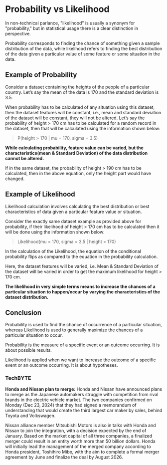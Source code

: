 # Probability vs Likelihood
In non-technical parlance, "likelihood" is usually a synonym for "probability," but in statistical usage there is a clear distinction in perspective. 

Probability corresponds to finding the chance of something given a sample distribution of the data, while likelihood refers to finding the best distribution of the data given a particular value of some feature or some situation in the data.

## Example of Probability
Consider a dataset containing the heights of the people of a particular country. Let’s say the mean of the data is 170 and  the standard deviation is 3.5.

When probability has to be calculated of any situation using this dataset, then the dataset features will be constant, i.e., mean and standard deviation of the dataset will be constant, they will not be altered. Let’s say the probability of height > 170 cm has to be calculated for a random record in the dataset, then that will be calculated using the information shown below:

> P(height > 170 | mu = 170, sigma = 3.5)

**While calculating probability, feature value can be varied, but the characteristics(mean & Standard Deviation) of the data distribution cannot be altered.**

If in the same dataset, the probability of height > 190 cm has to be calculated, then in the above equation, only the height part would have changed.

## Example of Likelihood
Likelihood calculation involves calculating the best distribution or best characteristics of data given a particular feature value or situation.

Consider the exactly same dataset example as provided above for probability, if their likelihood of height > 170 cm has to be calculated then it will be done using the information shown below:

>Likelihood(mu = 170, sigma = 3.5 | height > 170)

In the calculation of the Likelihood, the equation of the conditional probability flips as compared to the equation in the probability calculation.

Here, the dataset features will be varied, i.e. Mean & Standard Deviation of the dataset will be varied in order to get the maximum likelihood for height > 170 cm.

**The likelihood in very simple terms means to increase the chances of a particular situation to happen/occur by varying the characteristics of the dataset distribution.**

## Conclusion
Probability is used to find the chance of occurrence of a particular situation, whereas Likelihood is used to generally maximize the chances of a particular situation to occur. 

Probability is the measure of a specific event or an outcome occurring. It is about possible results.

Likelihood is applied when we want to increase the outcome of a specific event or an outcome occurring. It is about hypotheses. 

### TechBYTE
**Honda and Nissan plan to merge:** Honda and Nissan have announced plans to merge as the Japanese automakers struggle with competition from rival brands in the electric vehicle market. The two companies confirmed on Monday (Dec 23, 2024) that they had signed a memorandum of understanding that would create the third largest car maker by sales, behind Toyota and Volkswagen.

Nissan alliance member Mitsubishi Motors is also in talks with Honda and Nissan to join the integration, with a decision expected by the end of January. Based on the market capital of all three companies, a finalized merger could result in an entity worth more than 50 billion dollars. Honda will initially lead the management of the merged company according to Honda president, Toshihiro Mibe, with the aim to complete a formal merger agreement by June and finalize the deal by August 2026.
